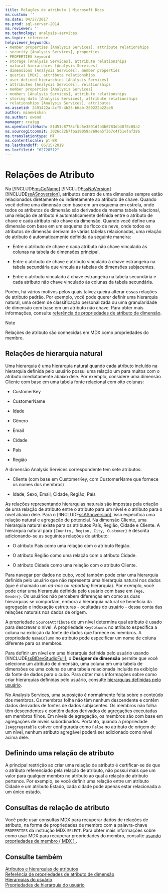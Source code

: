 ```yaml
---
title: Relações de atributo | Microsoft Docs
ms.custom: ''
ms.date: 04/27/2017
ms.prod: sql-server-2014
ms.reviewer: ''
ms.technology: analysis-services
ms.topic: reference
helpviewer_keywords:
- member properties [Analysis Services], attribute relationships
- security [Analysis Services], properties
- PROPERTIES keyword
- storage [Analysis Services], attribute relationships
- natural hierarchies [Analysis Services]
- dimensions [Analysis Services], member properties
- queries [MDX], attribute relationships
- user-defined hierarchies [Analysis Services]
- attributes [Analysis Services], relationships
- member properties [Analysis Services]
- members [Analysis Services], attribute relationships
- storing data [Analysis Services], attribute relationships
- relationships [Analysis Services], attributes
ms.assetid: 2491422a-4cf5-4b23-b6ab-289222b22ce8
author: minewiskan
ms.author: owend
manager: craigg
ms.openlocfilehash: 81d51c8778cfbc6e3891dfb3b6783db48f0c65a2
ms.sourcegitcommit: 3026c22b7fba19059a769ea5f367c4f51efaf286
ms.translationtype: MT
ms.contentlocale: pt-BR
ms.lasthandoff: 06/15/2019
ms.locfileid: "62728512"
---
```

# <a name="attribute-relationships"></a>Relações de Atributo
  Na [!INCLUDE[msCoName](../../includes/msconame-md.md)] [!INCLUDE[ssNoVersion](../../includes/ssnoversion-md.md)] [!INCLUDE[ssASnoversion](../../includes/ssasnoversion-md.md)], atributos dentro de uma dimensão sempre estão relacionados diretamente ou indiretamente ao atributo de chave. Quando você define uma dimensão com base em um esquema em estrela, onde todos os atributos de dimensão são derivados da mesma tabela relacional, uma relação de atributo é automaticamente definida entre o atributo de chave e cada atributo não chave da dimensão. Quando você define uma dimensão com base em um esquema de floco de neve, onde todos os atributos de dimensão derivam de várias tabelas relacionadas, uma relação de atributo é automaticamente definida da seguinte maneira:  
  
-   Entre o atributo de chave e cada atributo não chave vinculado às colunas na tabela de dimensões principal.  
  
-   Entre o atributo de chave e atributo vinculado à chave estrangeira na tabela secundária que vincula as tabelas de dimensões subjacentes.  
  
-   Entre o atributo vinculado à chave estrangeira na tabela secundária e cada atributo não chave vinculado às colunas da tabela secundária.  
  
 Porém, há vários motivos pelos quais talvez queira alterar essas relações de atributo padrão. Por exemplo, você pode querer definir uma hierarquia natural, uma ordem de classificação personalizada ou uma granularidade de dimensão com base em um atributo não chave. Para obter mais informações, consulte [referência de propriedades de atributo de dimensão](../multidimensional-models/dimension-attribute-properties-reference.md).  
  
> [!NOTE]  
>  Relações de atributo são conhecidas em MDX como propriedades do membro.  
  
## <a name="natural-hierarchy-relationships"></a>Relações de hierarquia natural  
 Uma hierarquia é uma hierarquia natural quando cada atributo incluído na hierarquia definida pelo usuário possui uma relação um para muitos com o atributo imediatamente abaixo dele. Por exemplo, considere uma dimensão Cliente com base em uma tabela fonte relacional com oito colunas:  
  
-   CustomerKey  
  
-   CustomerName  
  
-   Idade  
  
-   Gênero  
  
-   Email  
  
-   Cidade  
  
-   País  
  
-   Região  
  
 A dimensão Analysis Services correspondente tem sete atributos:  
  
-   Cliente (com base em CustomerKey, com CustomerName que fornece os nomes dos membros)  
  
-   Idade, Sexo, Email, Cidade, Região, País  
  
 As relações representando hierarquias naturais são impostas pela criação de uma relação de atributo entre o atributo para um nível e o atributo para o nível abaixo dele. Para o [!INCLUDE[ssASnoversion](../../includes/ssasnoversion-md.md)], isso especifica uma relação natural e agregação de potencial. Na dimensão Cliente, uma hierarquia natural existe para os atributos País, Região, Cidade e Cliente. A hierarquia natural para `{Country, Region, City, Customer}` é descrita adicionando-se as seguintes relações de atributo:  
  
-   O atributo País como uma relação com o atributo Região.  
  
-   O atributo Região como uma relação com o atributo Cidade.  
  
-   O atributo Cidade como uma relação com o atributo Cliente.  
  
 Para navegar por dados no cubo, você também pode criar uma hierarquia definida pelo usuário que não representa uma hierarquia natural nos dados (que é chamado um *ad-hoc* ou *reporting* hierarquia). Por exemplo, você pode criar uma hierarquia definida pelo usuário com base em `{Age, Gender}`. Os usuários não percebem diferenças em como as duas hierarquias se comportam, embora a hierarquia natural se beneficia da agregação e indexação estruturas - ocultadas do usuário - dessa conta das relações naturais nos dados de origem.  
  
 A propriedade `SourceAttribute` de um nível determina qual atributo é usado para descrever o nível. A propriedade `KeyColumns` no atributo especifica a coluna na exibição da fonte de dados que fornece os membros. A propriedade `NameColumn` no atributo pode especificar um nome de coluna diferente para os membros.  
  
 Para definir um nível em uma hierarquia definida pelo usuário usando [!INCLUDE[ssBIDevStudioFull](../../includes/ssbidevstudiofull-md.md)], o **Designer de dimensão** permite que você selecione um atributo de dimensão, uma coluna em uma tabela de dimensões ou uma coluna de uma tabela relacionada incluída na exibição da fonte de dados para o cubo. Para obter mais informações sobre como criar hierarquias definidas pelo usuário, consulte [hierarquias definidas pelo usuário](../multidimensional-models/user-defined-hierarchies-create.md).  
  
 No Analysis Services, uma suposição é normalmente feita sobre o conteúdo dos membros. Os membros folha não têm nenhum descendente e contêm dados derivados de fontes de dados subjacentes. Os membros não folha têm descendentes e contêm dados derivados de agregações executadas em membros filhos. Em níveis de agregação, os membros são com base em agregações de níveis subordinados. Portanto, quando a propriedade `IsAggregatable` estiver configurada como `False` no atributo de origem de um nível, nenhum atributo agregável poderá ser adicionado como nível acima dele.  
  
## <a name="defining-an-attribute-relationship"></a>Definindo uma relação de atributo  
 A principal restrição ao criar uma relação de atributo é certificar-se de que o atributo referenciado pela relação de atributo, não possui mais que um valor para qualquer membro no atributo ao qual a relação de atributo pertence. Por exemplo, se você definir uma relação entre um atributo Cidade e um atributo Estado, cada cidade pode apenas estar relacionada a um único estado.  
  
## <a name="attribute-relationship-queries"></a>Consultas de relação de atributo  
 Você pode usar consultas MDX para recuperar dados de relações de atributo, na forma de propriedades de membro com a palavra-chave `PROPERTIES` da instrução MDX `SELECT`. Para obter mais informações sobre como usar MDX para recuperar propriedades do membro, consulte [usando propriedades de membro &#40; MDX &#41; ](../multidimensional-models/mdx/mdx-member-properties.md).  
  
## <a name="see-also"></a>Consulte também  
 [Atributos e hierarquias de atributos](attributes-and-attribute-hierarchies.md)   
 [Referência de propriedades de atributo de dimensão](../multidimensional-models/dimension-attribute-properties-reference.md)   
 [Hierarquias do usuário](user-hierarchies.md)   
 [Propriedades de hierarquia do usuário](user-hierarchies-properties.md)  
  
  
